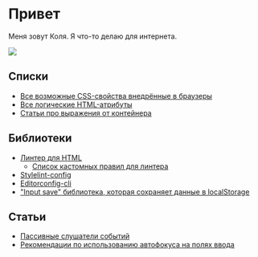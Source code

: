 # Привет
Меня зовут Коля. Я что-то делаю для интернета.

![](https://github-profile-summary-cards.vercel.app/api/cards/profile-details?username=nikolai-shabalin&theme=github)

## Списки
- [Все возможные CSS-свойства внедрённые в браузеры](https://nikolai-shabalin.github.io/css-properties/)
- [Все логические HTML-атрибуты](https://gist.github.com/nikolai-shabalin/2c0b290d61934ddab43c36de803df1b1)
- [Статьи про выражения от контейнера](https://github.com/nikolai-shabalin/awesome-container-queries)

## Библиотеки
- [Линтер для HTML](https://github.com/htmlacademy/linthtml-config-htmlacademy)
  - [Список кастомных правил для линтера](https://github.com/htmlacademy/linthtml-rules-htmlacademy/blob/main/docs/list-of-rules.md)
- [Stylelint-config](https://github.com/htmlacademy/stylelint-config-htmlacademy)
- [Editorconfig-cli](https://github.com/htmlacademy/editorconfig-cli)
- ["Input save" библиотека, которая сохраняет данные в localStorage](https://github.com/nikolai-shabalin/input-save)

## Статьи
- [Пассивные слушатели событий](https://gist.github.com/nikolai-shabalin/638730a5a3df21066c215d58fb835308)
- [Рекомендации по использованию автофокуса на полях ввода](https://github.com/htmlacademy/autofocus)

<!--
**nikolai-shabalin/nikolai-shabalin** is a ✨ _special_ ✨ repository because its `README.md` (this file) appears on your GitHub profile.

Here are some ideas to get you started:

- 🔭 I’m currently working on ...
- 🌱 I’m currently learning ...
- 👯 I’m looking to collaborate on ...
- 🤔 I’m looking for help with ...
- 💬 Ask me about ...
- 📫 How to reach me: ...
- 😄 Pronouns: ...
- ⚡ Fun fact: ...
-->
